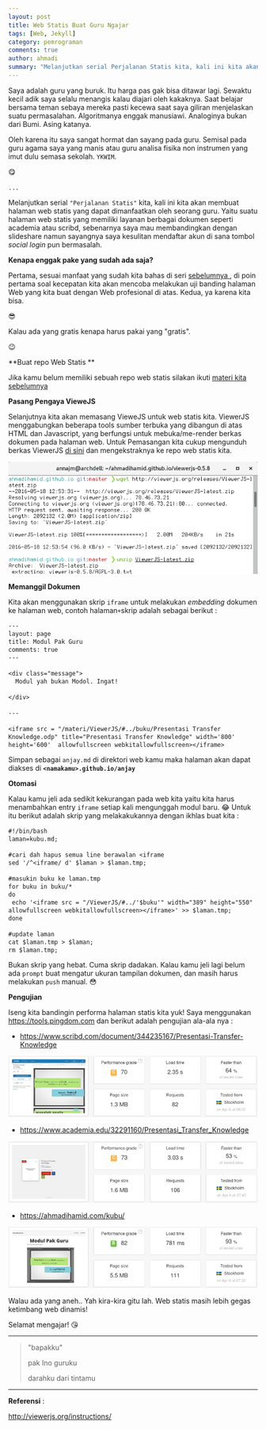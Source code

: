 ```yaml
---
layout: post
title: Web Statis Buat Guru Ngajar
tags: [Web, Jekyll]
category: pemrograman
comments: true
author: ahmadi
summary: "Melanjutkan serial Perjalanan Statis kita, kali ini kita akan membuat halaman web statis yang dapat dimanfaatkan oleh seorang guru. Yaitu suatu halaman web statis yang memiliki layanan berbagai dokumen seperti academia atau scribd, sebenarnya saya mau membandingkan dengan slideshare"
--- 
```


Saya adalah guru yang buruk. Itu harga pas gak bisa ditawar lagi. Sewaktu kecil adik saya selalu menangis kalau diajari oleh kakaknya. Saat belajar bersama teman sebaya mereka pasti kecewa saat saya giliran menjelaskan suatu permasalahan. Algoritmanya enggak manusiawi. Analoginya bukan dari Bumi. Asing katanya. 

Oleh karena itu saya sangat hormat dan sayang pada guru. Semisal pada guru agama saya yang manis atau guru analisa fisika non instrumen yang imut dulu semasa sekolah. `YKWIM`. 

😋

`...`

Melanjutkan serial `"Perjalanan Statis"` kita, kali ini kita akan membuat halaman web statis yang dapat dimanfaatkan oleh seorang guru. Yaitu suatu halaman web statis yang memiliki layanan berbagai dokumen seperti academia atau scribd, sebenarnya saya mau membandingkan dengan slideshare namun sayangnya saya kesulitan mendaftar akun di sana tombol *social login* pun bermasalah.

**Kenapa enggak pake yang sudah ada saja?**

Pertama, sesuai manfaat yang sudah kita bahas di seri [sebelumnya ](https://ahmadihamid.com/Perjalanan-Statis-1/)  , di poin pertama soal kecepatan kita akan mencoba melakukan uji banding halaman Web yang kita buat dengan Web profesional di atas.
Kedua, ya karena kita bisa. 

😎

Kalau ada yang gratis kenapa harus pakai yang "gratis". 

😉

**Buat repo Web Statis **

Jika kamu belum memiliki sebuah repo web statis silakan ikuti [materi kita sebelumnya ](https://ahmadihamid.com/Perjalanan-Statis-1/)  

**Pasang Pengaya VieweJS**

Selanjutnya kita akan memasang VieweJS untuk web statis kita. ViewerJS menggabungkan beberapa tools sumber terbuka yang dibangun di atas HTML dan Javascript, yang berfungsi untuk mebuka/me-render berkas dokumen pada halaman web.
Untuk Pemasangan kita cukup mengunduh berkas ViewerJS [ di sini](http://viewerjs.org/releases/ViewerJS-latest.zip)  dan mengekstraknya ke repo web statis kita. 

![](/img/ps-viwerjs.png) 

**Memanggil Dokumen**

Kita akan menggunakan skrip `iframe` untuk melakukan *embedding* dokumen ke halaman web, contoh halaman`+`skrip adalah sebagai berikut :

```shell
---
layout: page
title: Modul Pak Guru
comments: true
---

<div class="message">
  Modul yah bukan Modol. Ingat!
  
</div>

---

<iframe src = "/materi/ViewerJS/#../buku/Presentasi Transfer Knowledge.odp" title="Presentasi Transfer Knowledge" width='800' height='600'  allowfullscreen webkitallowfullscreen></iframe> 
```
Simpan sebagai `anjay.md` di direktori web kamu maka halaman akan dapat diakses di **`<namakamu>.github.io/anjay`**

**Otomasi**

Kalau kamu jeli ada sedikit kekurangan pada web kita yaitu kita harus menambahkan entry `iframe` setiap kali mengunggah modul baru.
😂
Untuk itu berikut adalah skrip yang melakakukannya dengan ikhlas buat kita :

```shell
#!/bin/bash
laman=kubu.md;

#cari dah hapus semua line berawalan <iframe
sed '/^<iframe/ d' $laman > $laman.tmp;

#masukin buku ke laman.tmp
for buku in buku/*
do
 echo '<iframe src = "/ViewerJS/#../'$buku'" width="389" height="550"  allowfullscreen webkitallowfullscreen></iframe>' >> $laman.tmp;
done

#update laman
cat $laman.tmp > $laman;
rm $laman.tmp;
```

Bukan skrip yang hebat. Cuma skrip dadakan. Kalau kamu jeli lagi belum ada `prompt` buat mengatur ukuran tampilan dokumen, dan masih harus melakukan `push` manual.
😳

**Pengujian**

Iseng kita bandingin performa halaman statis kita yuk! Saya menggunakan <https://tools.pingdom.com> dan berikut adalah pengujian ala-ala nya :

-  <https://www.scribd.com/document/344235167/Presentasi-Transfer-Knowledge>

![](/img/ps-scribd.png) 

- <https://www.academia.edu/32291160/Presentasi_Transfer_Knowledge>

![](/img/ps-academia.png) 

- <https://ahmadihamid.com/kubu/>

![](/img/ps-modol.png) 

Walau ada yang aneh.. Yah kira-kira gitu lah. Web statis masih lebih gegas ketimbang web dinamis!

Selamat mengajar!
😘

---

> "bapakku"
>
> pak Ino guruku
>
> darahku dari tintamu 

---

**Referensi** :

http://viewerjs.org/instructions/
